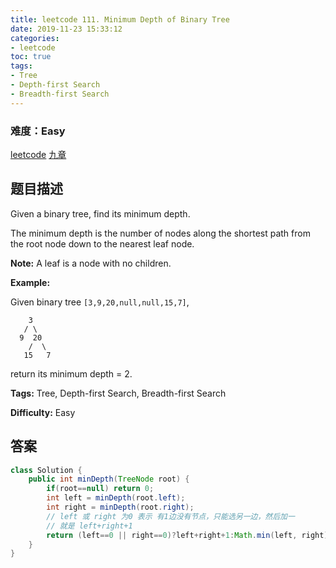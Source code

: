 ```yaml
---
title: leetcode 111. Minimum Depth of Binary Tree
date: 2019-11-23 15:33:12
categories:
- leetcode
toc: true
tags:
- Tree
- Depth-first Search
- Breadth-first Search
---
```

### 难度：Easy

<a href="https://leetcode.com/problems/minimum-depth-of-binary-tree/">leetcode</a>
<a href="https://www.jiuzhang.com/solution/minimum-depth-of-binary-tree/">九章</a>
## 题目描述
Given a binary tree, find its minimum depth.

The minimum depth is the number of nodes along the shortest path from the root
node down to the nearest leaf node.

**Note:**  A leaf is a node with no children.

**Example:**

Given binary tree `[3,9,20,null,null,15,7]`,
        
        3
       / \
      9  20
        /  \
       15   7

return its minimum depth = 2.


**Tags:** Tree, Depth-first Search, Breadth-first Search

**Difficulty:** Easy
## 答案
<!--more-->
```java
class Solution {
    public int minDepth(TreeNode root) {
        if(root==null) return 0;
        int left = minDepth(root.left);
        int right = minDepth(root.right);
        // left 或 right 为0 表示 有1边没有节点，只能选另一边，然后加一
        // 就是 left+right+1
        return (left==0 || right==0)?left+right+1:Math.min(left, right)+1;
    }
}
```
